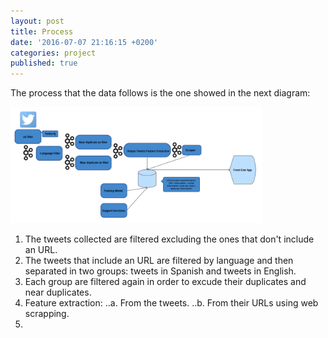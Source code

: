 ```yaml
---
layout: post
title: Process
date: '2016-07-07 21:16:15 +0200'
categories: project
published: true
---
```

The process that the data follows is the one showed in the next diagram:


<img class="img-responsive pull-right" width="80%" src="/assets/images/process.png" alt="{{ post.title }}"/>


1. The tweets collected are filtered excluding the ones that don't include an URL.
2. The tweets that include an URL are filtered by language and then separated in two groups: tweets in Spanish and tweets in English.
3. Each group are filtered again in order to excude their duplicates and near duplicates.
4. Feature extraction:
..a. From the tweets.
..b. From their URLs using web scrapping.
5. 
